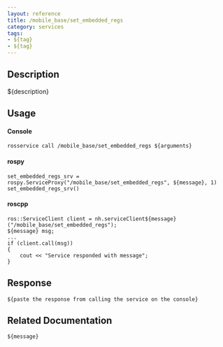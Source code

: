 ```yaml
---
layout: reference
title: /mobile_base/set_embedded_regs
category: services
tags: 
- ${tag} 
- ${tag}
---
```


## Description
${description}

## Usage
#### Console
```
rosservice call /mobile_base/set_embedded_regs ${arguments}
```

#### rospy
```
set_embedded_regs_srv = rospy.ServiceProxy("/mobile_base/set_embedded_regs", ${message}, 1)
set_embedded_regs_srv()
```

#### roscpp
```
ros::ServiceClient client = nh.serviceClient${message}("/mobile_base/set_embedded_regs");
${message} msg;
...
if (client.call(msg))
{
    cout << "Service responded with message";
}
```

## Response
```
${paste the response from calling the service on the console}
```

## Related Documentation
``${message}``